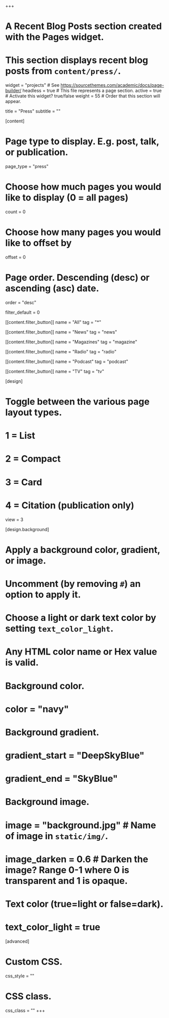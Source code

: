 +++
# A Recent Blog Posts section created with the Pages widget.
# This section displays recent blog posts from `content/press/`.

widget = "projects"  # See https://sourcethemes.com/academic/docs/page-builder/
headless = true  # This file represents a page section.
active = true  # Activate this widget? true/false
weight = 55  # Order that this section will appear.

title = "Press"
subtitle = ""

[content]
  # Page type to display. E.g. post, talk, or publication.
  page_type = "press"
  
  # Choose how much pages you would like to display (0 = all pages)
  count = 0
  
  # Choose how many pages you would like to offset by
  offset = 0

  # Page order. Descending (desc) or ascending (asc) date.
  order = "desc"

  filter_default = 0
  
  [[content.filter_button]]
    name = "All"
    tag = "*"
  
  [[content.filter_button]]
    name = "News"
    tag = "news"
  
  [[content.filter_button]]
    name = "Magazines"
    tag = "magazine"
    
  [[content.filter_button]]
    name = "Radio"
    tag = "radio"
  
  [[content.filter_button]]
    name = "Podcast"
    tag = "podcast"
    
  [[content.filter_button]]
    name = "TV"
    tag = "tv"
  
[design]
  # Toggle between the various page layout types.
  #   1 = List
  #   2 = Compact
  #   3 = Card
  #   4 = Citation (publication only)
  view = 3
  
[design.background]
  # Apply a background color, gradient, or image.
  #   Uncomment (by removing `#`) an option to apply it.
  #   Choose a light or dark text color by setting `text_color_light`.
  #   Any HTML color name or Hex value is valid.
  
  # Background color.
  # color = "navy"
  
  # Background gradient.
  # gradient_start = "DeepSkyBlue"
  # gradient_end = "SkyBlue"
  
  # Background image.
  # image = "background.jpg"  # Name of image in `static/img/`.
  # image_darken = 0.6  # Darken the image? Range 0-1 where 0 is transparent and 1 is opaque.

  # Text color (true=light or false=dark).
  # text_color_light = true  
  
[advanced]
 # Custom CSS. 
 css_style = ""
 
 # CSS class.
 css_class = ""
+++
